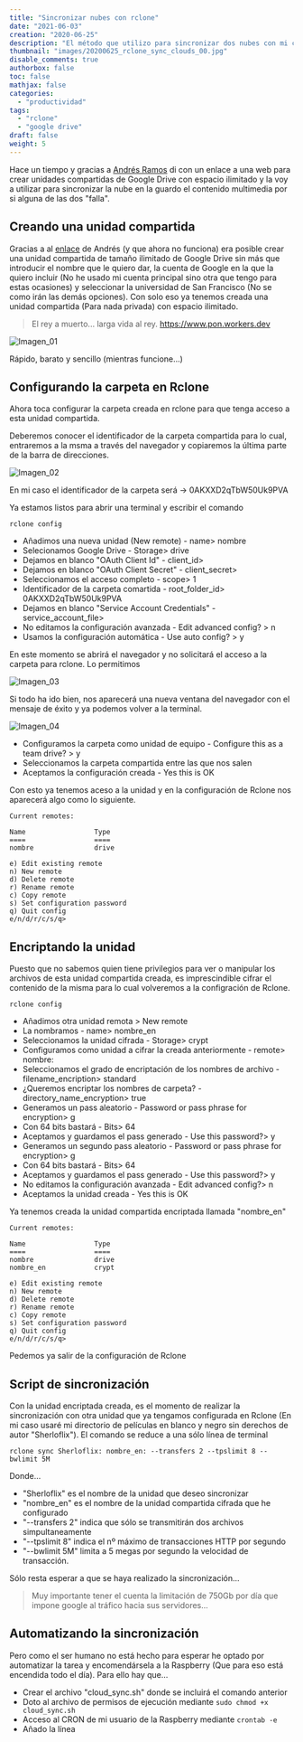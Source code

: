 ```yaml
---
title: "Sincronizar nubes con rclone"
date: "2021-06-03"
creation: "2020-06-25"
description: "El método que utilizo para sincronizar dos nubes con mi contenido multimedia por si una de las dos desaparece."
thumbnail: "images/20200625_rclone_sync_clouds_00.jpg"
disable_comments: true
authorbox: false
toc: false
mathjax: false
categories:
  - "productividad"
tags:
  - "rclone"
  - "google drive"
draft: false
weight: 5
---
```

Hace un tiempo y gracias a [Andrés Ramos] di con un enlace a una web para crear unidades compartidas de Google Drive con espacio ilimitado y la voy a utilizar para sincronizar la nube en la guardo el contenido multimedia por si alguna de las dos "falla".
<!--more-->

## Creando una unidad compartida ##

Gracias a al [enlace] de Andrés (y que ahora no funciona) era posible crear una unidad compartida de tamaño ilimitado de Google Drive sin más que introducir el nombre que le quiero dar, la cuenta de Google en la que la quiero incluir (No he usado mi cuenta principal sino otra que tengo para estas ocasiones) y seleccionar la universidad de San Francisco (No se como irán las demás opciones). Con solo eso ya tenemos creada una unidad compartida (Para nada privada) con espacio ilimitado.

> El rey a muerto... larga vida al rey. https://www.pon.workers.dev

![Imagen_01]

Rápido, barato y sencillo (mientras funcione...)

## Configurando la carpeta en Rclone ##

Ahora toca configurar la carpeta creada en rclone para que tenga acceso a esta unidad compartida.

Deberemos conocer el identificador de la carpeta compartida para lo cual, entraremos a la msma a través del navegador y copiaremos la última parte de la barra de direcciones.

![Imagen_02]

En mi caso el identificador de la carpeta será -> 0AKXXD2qTbW50Uk9PVA

Ya estamos listos para abrir una terminal y escribir el comando

```
rclone config
```

- Añadimos una nueva unidad (New remote) - name> nombre
- Selecionamos Google Drive - Storage> drive
- Dejamos en blanco "OAuth Client Id" - client_id>
- Dejamos en blanco "OAuth Client Secret" - client_secret>
- Seleccionamos el acceso completo - scope> 1
- Identificador de la carpeta comartida - root_folder_id> 0AKXXD2qTbW50Uk9PVA
- Dejamos en blanco "Service Account Credentials" - service_account_file>
- No editamos la configuración avanzada - Edit advanced config? > n
- Usamos la configuración automática - Use auto config? > y

En este momento se abrirá el navegador y no solicitará el acceso a la carpeta para rclone. Lo permitimos

![Imagen_03]

Si todo ha ido bien, nos aparecerá una nueva ventana del navegador con el mensaje de éxito y ya podemos volver a la terminal.

![Imagen_04]

- Configuramos la carpeta como unidad de equipo - Configure this as a team drive? > y
- Seleccionamos la carpeta compartida entre las que nos salen
- Aceptamos la configuración creada - Yes this is OK

Con esto ya tenemos aceso a la unidad y en la configuración de Rclone nos aparecerá algo como lo siguiente.

```
Current remotes:

Name                 Type
====                 ====
nombre               drive

e) Edit existing remote
n) New remote
d) Delete remote
r) Rename remote
c) Copy remote
s) Set configuration password
q) Quit config
e/n/d/r/c/s/q> 

```

## Encriptando la unidad ##
Puesto que no sabemos quien tiene privilegios para ver o manipular los archivos de esta unidad compartida creada, es imprescindible cifrar el contenido de la misma para lo cual volveremos a la configración de Rclone.

```
rclone config
```

- Añadimos otra unidad remota > New remote
- La nombramos - name> nombre_en
- Seleccionamos la unidad cifrada - Storage> crypt
- Configuramos como unidad a cifrar la creada anteriormente - remote> nombre:
- Seleccionamos el grado de encriptación de los nombres de archivo - filename_encription> standard
- ¿Queremos encriptar los nombres de carpeta? - directory_name_encryption> true
- Generamos un pass aleatorio - Password or pass phrase for encryption> g
- Con 64 bits bastará - Bits> 64
- Aceptamos y guardamos el pass generado - Use this password?> y
- Generamos un segundo pass aleatorio - Password or pass phrase for encryption> g
- Con 64 bits bastará - Bits> 64
- Aceptamos y guardamos el pass generado - Use this password?> y
- No editamos la configuración avanzada - Edit advanced config?> n
- Aceptamos la unidad creada - Yes this is OK

Ya tenemos creada la unidad compartida encriptada llamada "nombre_en"

```
Current remotes:

Name                 Type
====                 ====
nombre               drive
nombre_en            crypt

e) Edit existing remote
n) New remote
d) Delete remote
r) Rename remote
c) Copy remote
s) Set configuration password
q) Quit config
e/n/d/r/c/s/q>
```
Pedemos ya salir de la configuración de Rclone

## Script de sincronización ##
Con la unidad encriptada creada, es el momento de realizar la sincronización con otra unidad que ya tengamos configurada en Rclone (En mi caso usaré mi directorio de películas en blanco y negro sin derechos de autor "Sherloflix"). El comando se reduce a una sólo línea de terminal

```
rclone sync Sherloflix: nombre_en: --transfers 2 --tpslimit 8 --bwlimit 5M
```

Donde...
- "Sherloflix" es el nombre de la unidad que deseo sincronizar
- "nombre_en" es el nombre de la unidad compartida cifrada que he configurado
- "--transfers 2" indica que sólo se transmitirán dos archivos simpultaneamente
- "--tpslimit 8" indica el nº máximo de transacciones HTTP por segundo
- "--bwlimit 5M" limita a 5 megas por segundo la velocidad de transacción.

Sólo resta esperar a que se haya realizado la sincronización...

> Muy importante tener el cuenta la limitación de 750Gb por día que impone google al tráfico hacia sus servidores...

## Automatizando la sincronización ##
Pero como el ser humano no está hecho para esperar he optado por automatizar la tarea y encomendársela a la Raspberry (Que para eso está encendida todo el día). Para ello hay que...

- Crear el archivo "cloud_sync.sh" donde se incluirá el comando anterior
- Doto al archivo de permisos de ejecución mediante `sudo chmod +x cloud_sync.sh`
- Acceso al CRON de mi usuario de la Raspberry mediante `crontab -e`
- Añado la línea 


[Andrés Ramos]:  http://www.andresramos.pro/google-drive-gratis/
[enlace]: https://td.fastio.me/


[Imagen_01]: /images/20200625_rclone_sync_clouds_01.jpg
[Imagen_02]: /images/20200625_rclone_sync_clouds_02.jpg
[Imagen_03]: /images/20200625_rclone_sync_clouds_03.jpg
[Imagen_04]: /images/20200625_rclone_sync_clouds_04.jpg
